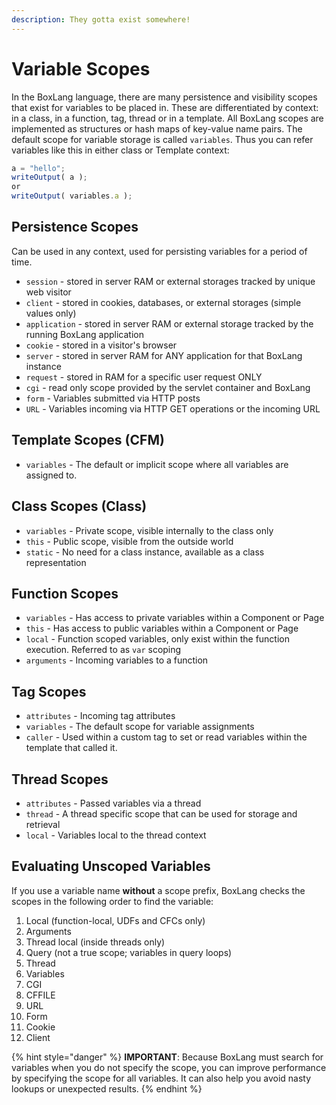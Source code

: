 ```yaml
---
description: They gotta exist somewhere!
---
```


# Variable Scopes

In the BoxLang language, there are many persistence and visibility scopes that exist for variables to be placed in. These are differentiated by context: in a class, in a function, tag, thread or in a template. All BoxLang scopes are implemented as structures or hash maps of key-value name pairs. The default scope for variable storage is called `variables`. Thus you can refer variables like this in either class or Template context:

```javascript
a = "hello";
writeOutput( a );
or
writeOutput( variables.a );
```

## Persistence Scopes

Can be used in any context, used for persisting variables for a period of time.

* `session` - stored in server RAM or external storages tracked by unique web visitor
* `client` - stored in cookies, databases, or external storages (simple values only)
* `application` - stored in server RAM or external storage tracked by the running BoxLang application
* `cookie` - stored in a visitor's browser
* `server` - stored in server RAM for ANY application for that BoxLang instance
* `request` - stored in RAM for a specific user request ONLY
* `cgi` - read only scope provided by the servlet container and BoxLang
* `form` - Variables submitted via HTTP posts
* `URL` - Variables incoming via HTTP GET operations or the incoming URL

## Template Scopes (CFM)

* `variables` - The default or implicit scope where all variables are assigned to.

## Class Scopes (Class)

* `variables` - Private scope, visible internally to the class only
* `this` - Public scope, visible from the outside world
* `static` - No need for a class instance, available as a class representation

## Function Scopes

* `variables` - Has access to private variables within a Component or Page
* `this` - Has access to public variables within a Component or Page
* `local` - Function scoped variables, only exist within the function execution. Referred to as `var` scoping
* `arguments` - Incoming variables to a function

## Tag Scopes

* `attributes` - Incoming tag attributes
* `variables` - The default scope for variable assignments
* `caller` - Used within a custom tag to set or read variables within the template that called it.

## Thread Scopes

* `attributes` - Passed variables via a thread
* `thread` - A thread specific scope that can be used for storage and retrieval
* `local` - Variables local to the thread context

## **Evaluating Unscoped Variables**

If you use a variable name **without** a scope prefix, BoxLang checks the scopes in the following order to find the variable:

1. Local (function-local, UDFs and CFCs only)
2. Arguments
3. Thread local (inside threads only)
4. Query (not a true scope; variables in query loops)
5. Thread
6. Variables
7. CGI
8. CFFILE
9. URL
10. Form
11. Cookie
12. Client

{% hint style="danger" %}
**IMPORTANT**: Because BoxLang must search for variables when you do not specify the scope, you can improve performance by specifying the scope for all variables. It can also help you avoid nasty lookups or unexpected results.
{% endhint %}
